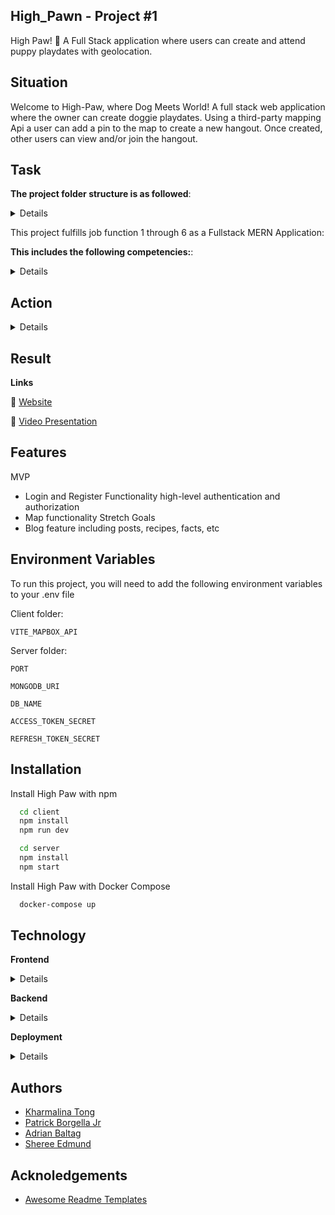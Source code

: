 ## High_Pawn - Project #1

High Paw! 🐾 A Full Stack application where users can create and attend puppy playdates with geolocation.

## Situation
Welcome to High-Paw, where Dog Meets World! A full stack web application where the owner can create doggie playdates. Using a third-party mapping Api a user can add a pin to the map to create a new hangout. Once created, other users can view and/or join the hangout. 


## Task 

 **The project folder structure is as followed**:

<details>

   🐾 client
 
   🐾 server

   🐾 docker-compose.yml

   🐾 .github/workflows

</details>

This project fulfills job function 1 through 6 as a Fullstack MERN Application:

**This includes the following competencies:**: 

<details>

🐾 JF 1.1 Can explain all stages of the software development life cycle (what each stage contains, including the inputs and outputs). This application is a full-stack MERN Application. By working with the technologies listed, my team and I were able to complete the full software development life cycle.
   
🐾 JF 1.5 Can follow software designs and functional/technical specifications. We created the specifications. Using the Kanban Board, we could outline the requirements and track them as they were completed. 
   
🐾 JF 1.6 Can follow company, team or client approaches to continuous integration, version, and source control. Kharmalina was the point person on this project. While I did not work directly on this aspect of this project. Previous projects show that I understand the mechanics of CI/CD.			

🐾 JF 2.2 Can identify relevant and up-to-date software designs and how to read and implement functional/technical specifications. Yes as a team we chose to find an alternative solution to Redis once we learned that using it would cause issues with CI/CD. When implemented Railways and Render to accomplish the functionality we needed.
   
🐾 JF 2.3 Can develop effective user interfaces. This is demonstrated in the deployed website. The project user interface is visually appealing. In addition, we used error handling on both the backend and frontend to alert the users if there is an issue.
   
🐾 JF 2.8 Can translate wireframes into User Interfaces. The wireframe is attached in the file tree above. While we couldn't get the dog paws SVG to be a background as the original wireframe showcased. This was due to learning Tailwind and not having enough time to implement the desired design. Overall I believe the final product accomplished our intended goals.		


🐾 JF 3.2 Can explain the principles and uses of relational and non-relational databases. In S.A.S travel Adrian introduced me to MongoDB Atlas. It has been my preferred database since then. Because it is stored in the cloud it made collaboration more streamlined.
   
🐾 JF 3.6 Can implement a RESTful API. On this project, the backend team accomplished the routes, models, and controllers. Adrian and I took these endpoints and connected them on the front end to allow for user registration, login in, and hangout creation.
   
🐾 JF 3.7 Can implement authentication and authorization to an API. Hashing is the name of the game. In addition to .env variables.
   
🐾 JF 3.8 Can encrypt sensitive data via hashing. Yes, along with JF 3.7

	
🐾 JF 4.3 Is able to build, manage and deploy code into the relevant environment. Through the .git/workflows, and docker files.
   
🐾 JF 4.8 Can identify and create test scenarios. This was accomplished on the backend. Unfortunately, the JSX file format caused difficulty in completing the front-end testing. If we had more time to research, I am confident will have completed this task.

🐾 JF 5.1 Knows relevant and up-to-date software testing frameworks and methodologies. Yes but unfortunately was not able to implement it in the front end of this project.
   
🐾 JF 5.4 Understands and is able to identify and create test scenarios. Yes, the desire test scenarios were to see if the user login and/or registered successfully. If the data render correctly on the page.
   
🐾 JF 5.6 Understands how to follow testing frameworks and methodologies. See JF 5.4.

🐾 JF 6.3 Able to communicate software solutions and ideas to technical and non-technical stakeholders. Yes, I always showcase the project to my manager and two other developers on my team.
   
🐾 JF 6.4 Works independently and takes responsibility. For example, has a disciplined and responsible approach to risk, and stays motivated and committed when facing challenges. Kanban Board outlines how each group member took responsibility and accountability for different action items on the project.			
   
🐾 JF 6.6 Shows initiative for solving problems within their own remit, being resourceful when faced with a problem to solve. Dog Fact API and deletion of the refresh token presented two problems on the front end. While Redis was the backend issue. Through collaboration and coach mentorship, we were able to come up with a solution to these three issues.			

</details>



## Action 

<details>
🐾 In this team of four, I worked with Adrian on the Frontend. We mainly peer coded. My main contribution to the project was Using the DOG API to render the fact page and create the profile page. Refactoring code and implementing the basic structure for the frontend. Adrian is the mastermind that built upon the structure to create a user interactive and visible appealing design. 


🐾 Worked collaborated with the backend (Patrick and Kharmalina) to connect the login and registration routes. 

🐾 Focused on debugging issues with deleting the refresh token upon user logout.

🐾 Attempted to implement frontend testing. Unfortunately testing on .jsx files was a blocker. 

</details>






## Result 

**Links**

 🐾 [Website](https://high-paw-ugau.onrender.com/)
 
 🐾 [Video Presentation](https://www.youtube.com/watch?v=b6yPHPoDQ2Y)


## Features

MVP
- Login and Register Functionality high-level authentication and authorization
- Map functionality 
Stretch Goals
- Blog feature including posts, recipes, facts, etc

## Environment Variables     


To run this project, you will need to add the following environment variables to your .env file

Client folder:

`VITE_MAPBOX_API`

Server folder:

`PORT`

`MONGODB_URI`

`DB_NAME`

`ACCESS_TOKEN_SECRET`

`REFRESH_TOKEN_SECRET`

## Installation

Install High Paw with npm

```bash
  cd client
  npm install
  npm run dev
```

```bash
  cd server
  npm install
  npm start
```

Install High Paw with Docker Compose

```bash
  docker-compose up
```

## Technology 

**Frontend**
<details>
🐾 React
   
🐾 Tailwind CSS
   
🐾 Cloudinary
</details>

**Backend**
<details>
🐾 express
   
🐾 jsonwebtoken
   
🐾 @hapi/joi
   
🐾 bcrypt
   
🐾 mongoose
   
🐾 Database
   
🐾 MongoDB
</details>

**Deployment**
<details>
🐾 Railway (backend)
   
🐾 Render (frontend)
</details>

## Authors

- [Kharmalina Tong](https://www.github.com/Kharmalina)
- [Patrick Borgella Jr](https://github.com/Patrickb001)
- [Adrian Baltag](https://github.com/adrianbaltag)
- [Sheree Edmund](https://github.com/Sheree1986)


## Acknoledgements

- [Awesome Readme Templates](https://readme.so/editor)   
